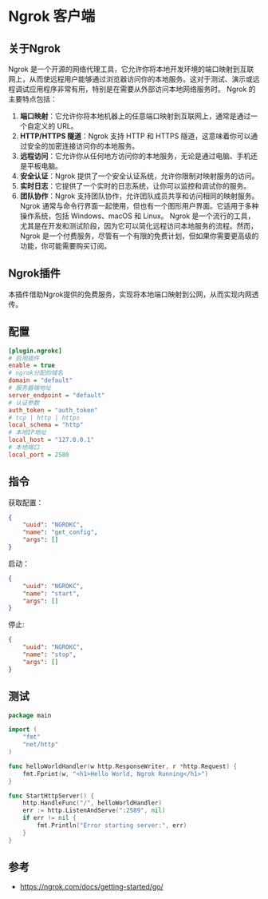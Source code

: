 <!--
 Copyright (C) 2024 wwhai

 This program is free software: you can redistribute it and/or modify
 it under the terms of the GNU Affero General Public License as
 published by the Free Software Foundation, either version 3 of the
 License, or (at your option) any later version.

 This program is distributed in the hope that it will be useful,
 but WITHOUT ANY WARRANTY; without even the implied warranty of
 MERCHANTABILITY or FITNESS FOR A PARTICULAR PURPOSE.  See the
 GNU Affero General Public License for more details.

 You should have received a copy of the GNU Affero General Public License
 along with this program.  If not, see <https://www.gnu.org/licenses/>.
-->

# Ngrok 客户端
## 关于Ngrok
Ngrok 是一个开源的网络代理工具，它允许你将本地开发环境的端口映射到互联网上，从而使远程用户能够通过浏览器访问你的本地服务。这对于测试、演示或远程调试应用程序非常有用，特别是在需要从外部访问本地网络服务时。
Ngrok 的主要特点包括：
1. **端口映射**：它允许你将本地机器上的任意端口映射到互联网上，通常是通过一个自定义的 URL。
2. **HTTP/HTTPS 隧道**：Ngrok 支持 HTTP 和 HTTPS 隧道，这意味着你可以通过安全的加密连接访问你的本地服务。
3. **远程访问**：它允许你从任何地方访问你的本地服务，无论是通过电脑、手机还是平板电脑。
4. **安全认证**：Ngrok 提供了一个安全认证系统，允许你限制对映射服务的访问。
5. **实时日志**：它提供了一个实时的日志系统，让你可以监控和调试你的服务。
6. **团队协作**：Ngrok 支持团队协作，允许团队成员共享和访问相同的映射服务。
Ngrok 通常与命令行界面一起使用，但也有一个图形用户界面。它适用于多种操作系统，包括 Windows、macOS 和 Linux。
Ngrok 是一个流行的工具，尤其是在开发和测试阶段，因为它可以简化远程访问本地服务的流程。然而，Ngrok 是一个付费服务，尽管有一个有限的免费计划，但如果你需要更高级的功能，你可能需要购买订阅。

## Ngrok插件
本插件借助Ngrok提供的免费服务，实现将本地端口映射到公网，从而实现内网透传。

## 配置
```ini
[plugin.ngrokc]
# 启用插件
enable = true
# ngrok分配的域名
domain = "default"
# 服务器端地址
server_endpoint = "default"
# 认证参数
auth_token = "auth_token"
# tcp | http | https
local_schema = "http"
# 本地IP地址
local_host = "127.0.0.1"
# 本地端口
local_port = 2580

```
## 指令
获取配置：
```json
{
    "uuid": "NGROKC",
    "name": "get_config",
    "args": []
}
```
启动：
```json
{
    "uuid": "NGROKC",
    "name": "start",
    "args": []
}
```
停止:
```json
{
    "uuid": "NGROKC",
    "name": "stop",
    "args": []
}
```
## 测试
```go
package main

import (
	"fmt"
	"net/http"
)

func helloWorldHandler(w http.ResponseWriter, r *http.Request) {
	fmt.Fprint(w, "<h1>Hello World, Ngrok Running</h1>")
}

func StartHttpServer() {
	http.HandleFunc("/", helloWorldHandler)
	err := http.ListenAndServe(":2589", nil)
	if err != nil {
		fmt.Println("Error starting server:", err)
	}
}

```
## 参考
- https://ngrok.com/docs/getting-started/go/